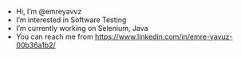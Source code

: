 - Hi, I’m @emreyavvz
- I’m interested in Software Testing
- I’m currently working on Selenium, Java
- You can reach me from 
https://www.linkedin.com/in/emre-yavuz-00b36a1b2/
